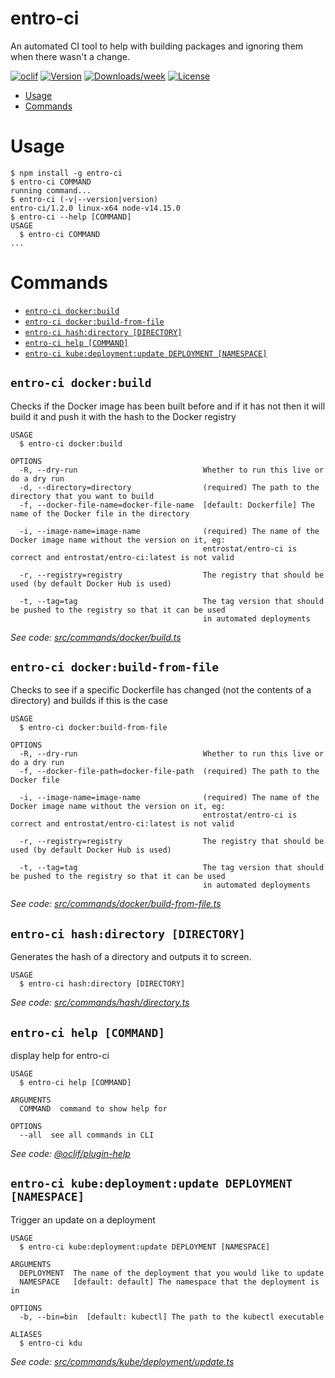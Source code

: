 entro-ci
========

An automated CI tool to help with building packages and ignoring them when there wasn&#39;t a change.

[![oclif](https://img.shields.io/badge/cli-oclif-brightgreen.svg)](https://oclif.io)
[![Version](https://img.shields.io/npm/v/entro-ci.svg)](https://npmjs.org/package/entro-ci)
[![Downloads/week](https://img.shields.io/npm/dw/entro-ci.svg)](https://npmjs.org/package/entro-ci)
[![License](https://img.shields.io/npm/l/entro-ci.svg)](https://github.com/entrostat/entro-ci/blob/master/package.json)

<!-- toc -->
* [Usage](#usage)
* [Commands](#commands)
<!-- tocstop -->
# Usage
<!-- usage -->
```sh-session
$ npm install -g entro-ci
$ entro-ci COMMAND
running command...
$ entro-ci (-v|--version|version)
entro-ci/1.2.0 linux-x64 node-v14.15.0
$ entro-ci --help [COMMAND]
USAGE
  $ entro-ci COMMAND
...
```
<!-- usagestop -->
# Commands
<!-- commands -->
* [`entro-ci docker:build`](#entro-ci-dockerbuild)
* [`entro-ci docker:build-from-file`](#entro-ci-dockerbuild-from-file)
* [`entro-ci hash:directory [DIRECTORY]`](#entro-ci-hashdirectory-directory)
* [`entro-ci help [COMMAND]`](#entro-ci-help-command)
* [`entro-ci kube:deployment:update DEPLOYMENT [NAMESPACE]`](#entro-ci-kubedeploymentupdate-deployment-namespace)

## `entro-ci docker:build`

Checks if the Docker image has been built before and if it has not then it will build it and push it with the hash to the Docker registry

```
USAGE
  $ entro-ci docker:build

OPTIONS
  -R, --dry-run                            Whether to run this live or do a dry run
  -d, --directory=directory                (required) The path to the directory that you want to build
  -f, --docker-file-name=docker-file-name  [default: Dockerfile] The name of the Docker file in the directory

  -i, --image-name=image-name              (required) The name of the Docker image name without the version on it, eg:
                                           entrostat/entro-ci is correct and entrostat/entro-ci:latest is not valid

  -r, --registry=registry                  The registry that should be used (by default Docker Hub is used)

  -t, --tag=tag                            The tag version that should be pushed to the registry so that it can be used
                                           in automated deployments
```

_See code: [src/commands/docker/build.ts](https://github.com/entrostat/entro-ci/blob/v1.2.0/src/commands/docker/build.ts)_

## `entro-ci docker:build-from-file`

Checks to see if a specific Dockerfile has changed (not the contents of a directory) and builds if this is the case

```
USAGE
  $ entro-ci docker:build-from-file

OPTIONS
  -R, --dry-run                            Whether to run this live or do a dry run
  -f, --docker-file-path=docker-file-path  (required) The path to the Docker file

  -i, --image-name=image-name              (required) The name of the Docker image name without the version on it, eg:
                                           entrostat/entro-ci is correct and entrostat/entro-ci:latest is not valid

  -r, --registry=registry                  The registry that should be used (by default Docker Hub is used)

  -t, --tag=tag                            The tag version that should be pushed to the registry so that it can be used
                                           in automated deployments
```

_See code: [src/commands/docker/build-from-file.ts](https://github.com/entrostat/entro-ci/blob/v1.2.0/src/commands/docker/build-from-file.ts)_

## `entro-ci hash:directory [DIRECTORY]`

Generates the hash of a directory and outputs it to screen.

```
USAGE
  $ entro-ci hash:directory [DIRECTORY]
```

_See code: [src/commands/hash/directory.ts](https://github.com/entrostat/entro-ci/blob/v1.2.0/src/commands/hash/directory.ts)_

## `entro-ci help [COMMAND]`

display help for entro-ci

```
USAGE
  $ entro-ci help [COMMAND]

ARGUMENTS
  COMMAND  command to show help for

OPTIONS
  --all  see all commands in CLI
```

_See code: [@oclif/plugin-help](https://github.com/oclif/plugin-help/blob/v3.2.0/src/commands/help.ts)_

## `entro-ci kube:deployment:update DEPLOYMENT [NAMESPACE]`

Trigger an update on a deployment

```
USAGE
  $ entro-ci kube:deployment:update DEPLOYMENT [NAMESPACE]

ARGUMENTS
  DEPLOYMENT  The name of the deployment that you would like to update
  NAMESPACE   [default: default] The namespace that the deployment is in

OPTIONS
  -b, --bin=bin  [default: kubectl] The path to the kubectl executable

ALIASES
  $ entro-ci kdu
```

_See code: [src/commands/kube/deployment/update.ts](https://github.com/entrostat/entro-ci/blob/v1.2.0/src/commands/kube/deployment/update.ts)_
<!-- commandsstop -->
